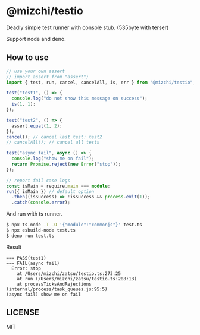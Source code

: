# @mizchi/testio

Deadly simple test runner with console stub.  (535byte with terser)

Support node and deno.

## How to use

```ts
// use your own assert
// import assert from "assert";
import { test, run, cancel, cancelAll, is, err } from "@mizchi/testio";

test("test1", () => {
  console.log("do not show this message on success");
  is(1, 1);
});

test("test2", () => {
  assert.equal(1, 2);
});
cancel(); // cancel last test: test2
// cancelAll(); // cancel all tests

test("async fail", async () => {
  console.log("show me on fail");
  return Promise.reject(new Error("stop"));
});

// report fail case logs
const isMain = require.main === module;
run({ isMain }) // default option
  .then((isSuccess) => !isSuccess && process.exit(1));
  .catch(console.error);
```

And run with ts runner.

```bash
$ npx ts-node -T -O '{"module":"commonjs"}' test.ts
$ npx esbuild-node test.ts
$ deno run test.ts
```

Result

```
=== PASS(test1)
=== FAIL(async fail)
  Error: stop
    at /Users/mizchi/zatsu/testio.ts:273:25
    at run (/Users/mizchi/zatsu/testio.ts:208:13)
    at processTicksAndRejections (internal/process/task_queues.js:95:5)
(async fail) show me on fail
```

## LICENSE

MIT